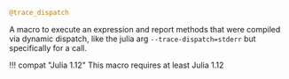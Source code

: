 ```julia
@trace_dispatch
```

A macro to execute an expression and report methods that were compiled via dynamic dispatch, like the julia arg `--trace-dispatch=stderr` but specifically for a call.

!!! compat "Julia 1.12"
    This macro requires at least Julia 1.12

